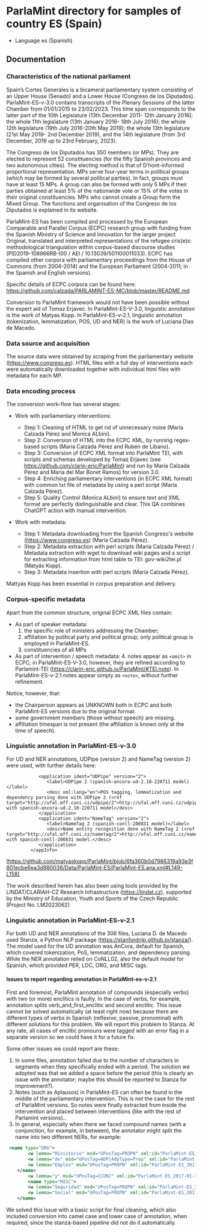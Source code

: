 # ParlaMint directory for samples of country ES (Spain)

- Language es (Spanish)

## Documentation

### Characteristics of the national parliament

Spain’s Cortes Generales is a bicameral parliamentary system consisting of an Upper House (Senado) and a Lower House (Congreso de los Diputados). ParlaMint-ES-v-3.0 contains transcripts of the Plenary Sessions of the latter Chamber from 01/01/2015 to 23/02/2023. This time span corresponds to the latter part of the 10th Legislature (13th December 2011- 12th January 2016); the whole 11th legislature (13th January 2016- 18th July 2016); the whole 12th legislature (19th July 2016-20th May 2019); the whole 13th legislature (21st May 2019- 2nd December 2019), and the 14th legislature (from 3rd December, 2019 up to 23rd February, 2023).

The Congreso de los Diputados has 350 members (or MPs). They are elected to represent  52 constituencies (for the fifty Spanish provinces and two autonomous cities). The electing method is that of D’hont-informed proportional representation. MPs serve four-year terms in political groups (which may be formed by several political parties). In fact, groups must have at least 15 MPs. A group can also be formed with only 5 MPs if their parties obtained at least 5% of the nationwide vote or 15% of the votes in their original  constituencies. MPs who cannot create a Group form the Mixed Group. The functions and organisation of the Congreso de los Diputados is explained in its website.

ParlaMint-ES has been compiled and processed by the European Comparable and Parallel Corpus (ECPC) research group with funding from  the Spanish Ministry of Science and Innovation for the larger project Original, translated and interpreted representations of the refugee cris(e)s: methodological triangulation within corpus-based discourse studies (PID2019-108866RB-I00 / AEI / 10.13039/501100011033). ECPC has compiled other corpora with parliamentary proceedings from the House of Commons (from 2004-2014) and the European Parliament (2004-2011; in the Spanish and English versions). 

Specific details of ECPC corpora can be found here:
https://github.com/calzada/PARLAMINT-ES-MC/blob/master/README.md

Conversion to ParlaMint framework would not have been possible without the expert aid of Tomaz Erjavec. In ParlaMint-ES-V-3.0, linguistic annotation is the work of Matyas Kopp. In ParlaMint-ES-v-2.1, linguistic annotation (tokenization, lemmatization, POS, UD and NER) is the work of Luciana Dias de Macedo. 

### Data source and acquisition

The source data were obtained by scraping from the parliamentary website (https://www.congreso.es). HTML files with a full day of interventions each were automatically downloaded together with individual html files with metadata for each MP.

### Data encoding process

The conversion work-flow has several stages:

- Work with parliamentary interventions:
   - Step 1: Cleaning of HTML to get rid of unnecessary noise (María Calzada Pérez and Monica ALbini).
   - Step 2: Conversion of HTML into the ECPC XML, by running regex-based scripts (María Calzada Pérez and Rubén de Líbano).
   - Step 3: Conversion of ECPC XML format into ParlaMint TEI, with scripts and schemas developed by Tomaz Erjavec (see https://github.com/clarin-eric/ParlaMint) and run by María Calzada Pérez and María del Mar Bonet Ramos) for version 3.0.
   - Step 4: Enriching parliamentary interventions (in ECPC XML format) with common txt file of metadata by using a perl script (María Calzada Pérez).
   - Step 5: Quality Control (Monica ALbini) to ensure text and XML format are perfectly distinguishable and clear. This QA combines ChatGPT action with manual intervention.
      
- Work with metadata:
  - Step 1: Metadata downloading from the Spanish Congreso's website (https://www.congreso.es) (María Calzada Pérez).
   - Step 2: Metadata extraction with perl scripts (María Calzada Pérez) / Metadata extraction with wget to download wiki pages and a script for extracting information from html table to TEI: gov-wiki2tei.pl (Matyás Kopp).
   - Step 3: Metadata insertion with perl scripts (María Calzada Pérez).

Mattyás Kopp has been essential in corpus preparation and delivery.
  
### Corpus-specific metadata

Apart from the common structure, original ECPC XML files contain:

- As part of speaker metadata:
   1. the specific role of ministers addressing the Chamber;
   2. affiliation by political party and political group; only political group is employed in ParlaMint-ES.
   3. constituencies of all MPs
- As part of intervention / speech metadata:
   4. notes appear as ```<omit>``` in ECPC; in ParlaMint-ES-V-3.0, however, they are refined according to Parlamint-TEI (https://clarin-eric.github.io/ParlaMint/#TEI.note). In ParlaMInt-ES-v-2.1 notes appear simply as ```<note>```, without further refinement.

Notice, however, that:

- the Chairperson appears as UNKNOWN both in ECPC and both ParlaMint-ES versions due to the original format.
- some government members (those without speech) are missing.
- affiliation timespan is not present (the affiliation is known only at the time of speech).
  
### Linguistic annotation in ParlaMint-ES-v-3.0
For UD and NER annotations, UDPipe (version 2) and NameTag (version 2) were used, with further details here: 

```<appInfo>
            <application ident="UDPipe" version="2">
               <label>UDPipe 2 (spanish-ancora-ud-2.10-220711 model)</label>
               <desc xml:lang="en">POS tagging, lemmatization and dependency parsing done with UDPipe 2 (<ref target="http://ufal.mff.cuni.cz/udpipe/2">http://ufal.mff.cuni.cz/udpipe/2</ref>) with spanish-ancora-ud-2.10-220711 model</desc>
            </application>
            <application ident="NameTag" version="2">
               <label>NameTag 2 (spanish-conll-200831 model)</label>
               <desc>Name entity recognition done with NameTag 2 (<ref target="http://ufal.mff.cuni.cz/nametag/2">http://ufal.mff.cuni.cz/nametag/2</ref>) with spanish-conll-200831 model.</desc>
            </application>
         </appInfo>
```
[https://github.com/matyaskopp/ParlaMint/blob/6fa360b0d7986319a93e3f801ecbe6ea3d880038/Data/ParlaMint-ES/ParlaMint-ES.ana.xml#L149-L158]

The work described herein has also been using tools provided by 
the LINDAT/CLARIAH-CZ Research Infrastructure (https://lindat.cz), supported by 
the Ministry of Education, Youth and Sports of the Czech Republic (Project No. LM2023062)

### Linguistic annotation in ParlaMint-ES-v-2.1

For both UD and NER annotations of the 306 files, Luciana D. de Macedo used Stanza, a Python NLP package (https://stanfordnlp.github.io/stanza/). The model used for the UD annotation was AnCora, default for Spanish, which covered tokenization, PoS, lemmatization, and dependency parsing. While the NER annotation relied on CoNLL02, also the default model for Spanish, which provided PER, LOC, ORG, and MISC tags.

#### Issues to report regarding annotation in ParlaMint-es-v-2.1

First and foremost, ParlaMint annotation of compounds (especially verbs) with two (or more) enclitics is faulty. In the case of verbs, for example, annotation splits verb_and_first_enclitic and second enclitic. This issue cannot be solved automatically (at least right now) because there are different types of verbs in Spanish (reflexive, passive, pronominal) with different solutions for this problem.  We will report this problem to Stanza. At any rate, all cases of enclitic pronouns were tagged with an error flag in a separate version so we could have it for a future fix.

Some other issues we could report are these:

1. In some files, annotation failed due to the number of characters in segments when they specifically ended with a period. The solution we adopted was that we added a space before the period (this is clearly an issue with the annotator; maybe this should be reported to Stanza for improvement?).
2. Notes (such as <note>Aplausos</note>) in ParlaMint-ES can often be found in the middle of the parliamentary intervention. This is not the case for the rest of ParlaMint versions. So notes were finally extracted from inside the intervention and placed between interventions (like with the rest of Parlamint versions)..
3. In general, especially when there we faced compound names (with a conjunction, for example, in between), the annotator might split the name into two different NERs, for example:

```XML
 <name type="ORG">
        <w lemma="Ministerio" msd="UPosTag=PROPN" xml:id="ParlaMint-ES_2017-01-31-CD170131.u2.3.34">Ministerio</w>
        <w lemma="de" msd="UPosTag=ADP|AdpType=Prep" xml:id="ParlaMint-ES_2017-01-31-CD170131.u2.3.35">de</w>
        <w lemma="Empleo" msd="UPosTag=PROPN" xml:id="ParlaMint-ES_2017-01-31-CD170131.u2.3.36">Empleo</w>
    </name>
        <w lemma="y" msd="UPosTag=CCONJ" xml:id="ParlaMint-ES_2017-01-31-CD170131.u2.3.37">y</w>
        <name type="MISC">
        <w lemma="Seguridad" msd="UPosTag=PROPN" xml:id="ParlaMint-ES_2017-01-31-CD170131.u2.3.38">Seguridad</w>
        <w lemma="Social" msd="UPosTag=PROPN" xml:id="ParlaMint-ES_2017-01-31-CD170131.u2.3.39">Social</w>
    </name>
```

We solved this issue with a basic script for final cleaning, which also included conversion into camel case and lower case of annotation, when required, since the stanza-based pipeline did not do it automatically.
